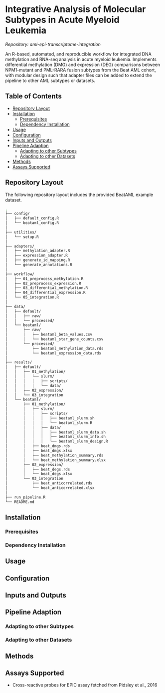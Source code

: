 # Integrative Analysis of Molecular Subtypes in Acute Myeloid Leukemia

_Repository: aml-epi-transcriptome-integration_  

An R-based, automated, and reproducible workflow for integrated DNA methylation and RNA-seq analysis in acute myeloid leukemia. Implements differential methylation (DMG) and expression (DEG) comparisons between NPM1-mutant and PML-RARA fusion subtypes from the Beat AML cohort, with modular design such that adapter files can be added to extend the pipeline to other AML subtypes or datasets.

## Table of Contents
- [Repository Layout](#repository-layout)
- [Installation](#installation)
  - [Prerequisites](#prerequisites)
  - [Dependency Installation](#dependency-installation)
- [Usage](#usage)
- [Configuration](#configuration)
- [Inputs and Outputs](#inputs-and-outputs)
- [Pipeline Adaption](#pipeline-adaption)
  - [Adapting to other Subtypes](#adapting-to-other-subtypes)
  - [Adapting to other Datasets](#adapting-to-other-datasets)
- [Methods](#methods)
- [Assays Supported](#assays-supported)


## Repository Layout
The following repository layout includes the provided BeatAML example dataset. 

```bash
.
├── config/
│   ├── default_config.R
│   └── beataml_config.R
│
├── utilities/
│   └── setup.R
│
├── adapters/
│   ├── methylation_adapter.R
│   ├── expression_adapter.R
│   ├── generate_id_mapping.R
│   └── generate_annotations.R
│
├── workflow/
│   ├── 01_preprocess_methylation.R
│   ├── 02_preprocess_expression.R
│   ├── 03_differential_methylation.R
│   ├── 04_differential_expression.R
│   └── 05_integration.R
│
├── data/
│   ├── default/
│   │   ├── raw/
│   │   └── processed/
│   └── beataml/
│       ├── raw/
│       │   ├── beataml_beta_values.csv
│       │   └── beataml_star_gene_counts.csv
│       └── processed/
│           ├── beataml_methylation_data.rds
│           └── beataml_expression_data.rds
│
├── results/
│   ├── default/
│   │   ├── 01_methylation/
│   │   │   └── slurm/
│   │   │   │   ├── scripts/
│   │   │   │   └── data/
│   │   ├── 02_expression/
│   │   └── 03_integration
│   └── beataml/
│       ├── 01_methylation/
│       │   ├── slurm/
│       │   │   ├── scripts/
│       │   │   │   ├── beataml_slurm.sh
│       │   │   │   └── beataml_slurm.R
│       │   │   ├── data/
│       │   │   │   ├── beataml_slurm_data.sh
│       │   │   │   ├── beataml_slurm_info.sh
│       │   │   │   └── beataml_slurm_design.R
│       │   ├── beat_dmgs.rds
│       │   ├── beat_dmgs.xlsx
│       │   ├── beat_methylation_summary.rds
│       │   └── beat_methylation_summary.xlsx
│       ├── 02_expression/
│       │   ├── beat_degs.rds
│       │   └── beat_degs.xlsx
│       └── 03_integration
│           ├── beat_anticorrelated.rds
│           └── beat_anticorrelated.xlsx
│
├── run_pipeline.R
└── README.md
```

## Installation
  ### Prerequisites
  ### Dependency Installation

## Usage

## Configuration

## Inputs and Outputs

## Pipeline Adaption
  ### Adapting to other Subtypes
  ### Adapting to other Datasets

## Methods

## Assays Supported
- Cross-reactive probes for EPIC assay fetched from Pidsley et al., 2016

